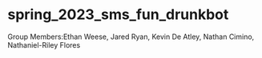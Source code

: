 # spring_2023_sms_fun_drunkbot

Group Members:Ethan Weese, Jared Ryan, Kevin De Atley, Nathan Cimino, Nathaniel-Riley Flores
